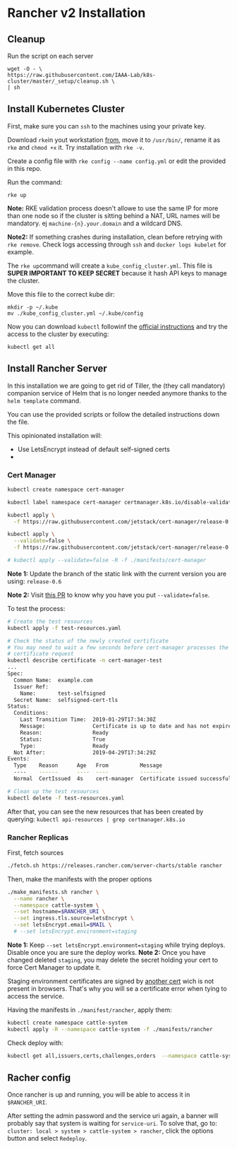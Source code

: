 # Rancher v2 Installation

## Cleanup

Run the script on each server

```
wget -O - \
https://raw.githubusercontent.com/IAAA-Lab/k8s-cluster/master/_setup/cleanup.sh \
| sh
```

## Install Kubernetes Cluster

First, make sure you can `ssh` to the machines using your private key.

Download `rke`in yout workstation [from](https://github.com/rancher/rke/releases), move it to `/usr/bin/`, rename it as `rke` and `chmod +x` it. Try installation with `rke -v`.

Create a config file with `rke config --name config.yml` or edit the provided in this repo.

Run the command:

```
rke up
```

**Note:** RKE validation process doesn't allowe to use the same IP for more than one node so if the cluster is sitting behind a NAT, URL names will be mandatory. ej `machine-{n}.your.domain` and a wildcard DNS.

**Note2:** If something crashes during installation, clean before retrying with `rke remove`. Check logs accessing through `ssh` and `docker logs kubelet` for example.

The `rke up`command will create a `kube_config_cluster.yml`. This file is **SUPER IMPORTANT TO KEEP SECRET** because it hash API keys to manage the cluster.

Move this file to the correct kube dir:

```
mkdir -p ~/.kube
mv ./kube_config_cluster.yml ~/.kube/config
```

Now you can download `kubectl` followinf the [official instructions](https://kubernetes.io/docs/tasks/tools/install-kubectl/) and try the access to the cluster by executing:

```
kubectl get all
```

## Install Rancher Server

In this installation we are going to get rid of Tiller, the (they call mandatory) companion service of Helm that is no longer needed anymore thanks to the `helm template` command.

You can use the provided scripts or follow the detailed instructions down the file.

This opinionated installation will:

- Use LetsEncrypt instead of default self-signed certs
-

### Cert Manager

```sh
kubectl create namespace cert-manager

kubectl label namespace cert-manager certmanager.k8s.io/disable-validation=true

kubectl apply \
  -f https://raw.githubusercontent.com/jetstack/cert-manager/release-0.6/deploy/manifests/00-crds.yaml

kubectl apply \
  --validate=false \
  -f https://raw.githubusercontent.com/jetstack/cert-manager/release-0.6/deploy/manifests/cert-manager.yaml

# kubectl apply --validate=false -R -f ./manifests/cert-manager
```

**Note 1:** Update the branch of the static link with the current version you are using: `release-0.6`

**Note 2:** Visit [this PR](https://github.com/jetstack/cert-manager/pull/1223) to know why you have you put `--validate=false`.

To test the process:

```sh
# Create the test resources
kubectl apply -f test-resources.yaml

# Check the status of the newly created certificate
# You may need to wait a few seconds before cert-manager processes the
# certificate request
kubectl describe certificate -n cert-manager-test
...
Spec:
  Common Name:  example.com
  Issuer Ref:
    Name:       test-selfsigned
  Secret Name:  selfsigned-cert-tls
Status:
  Conditions:
    Last Transition Time:  2019-01-29T17:34:30Z
    Message:               Certificate is up to date and has not expired
    Reason:                Ready
    Status:                True
    Type:                  Ready
  Not After:               2019-04-29T17:34:29Z
Events:
  Type    Reason      Age   From          Message
  ----    ------      ----  ----          -------
  Normal  CertIssued  4s    cert-manager  Certificate issued successfully

# Clean up the test resources
kubectl delete -f test-resources.yaml
```

After that, you can see the new resources that has been created by querying: `kubectl api-resources | grep certmanager.k8s.io`

### Rancher Replicas

First, fetch sources

```sh
./fetch.sh https://releases.rancher.com/server-charts/stable rancher
```

Then, make the manifests with the proper options

```sh
./make_manifests.sh rancher \
  --name rancher \
  --namespace cattle-system \
  --set hostname=$RANCHER_URI \
  --set ingress.tls.source=letsEncrypt \
  --set letsEncrypt.email=$MAIL \
  # --set letsEncrypt.environment=staging

```

**Note 1:** Keep `--set letsEncrypt.environment=staging` while trying deploys. Disable once you are sure the deploy works.
**Note 2:** Once you have changed deleted `staging`, you may delete the secret holding your cert to force Cert Manager to update it.

Staging environment certificates are signed by [another cert](https://letsencrypt.org/certs/fakelerootx1.pem) wich is not present in browsers. That's why you will se a certificate error when tying to access the service.

Having the manifests in `./manifest/rancher`, apply them:

```sh
kubectl create namespace cattle-system
kubectl apply -R --namespace cattle-system -f ./manifests/rancher
```

Check deploy with:

```sh
kubectl get all,issuers,certs,challenges,orders  --namespace cattle-system
```

## Racher config

Once rancher is up and running, you will be able to access it in `$RANCHER_URI`.

After setting the admin password and the service uri again, a banner will probably say that system is waiting for `service-uri`. To solve that, go to: `cluster: local > system > cattle-system > rancher`, click the options button and select `Redeploy`.
